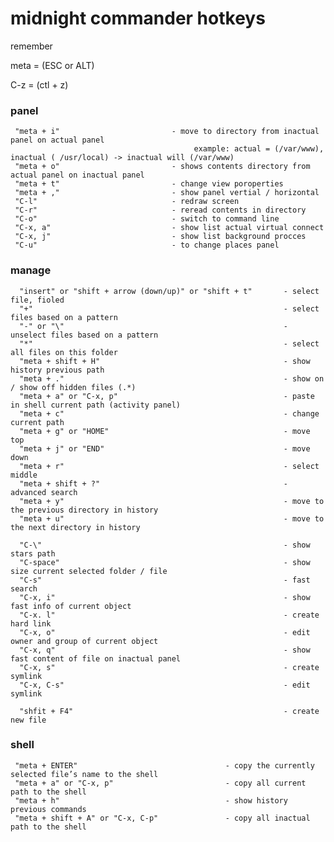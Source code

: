 midnight commander hotkeys
==========

remember 

meta = (ESC or ALT)

C-z = (ctl + z)     

### panel


     "meta + i"                         - move to directory from inactual panel on actual panel 
                                             example: actual = (/var/www), inactual ( /usr/local) -> inactual will (/var/www)
     "meta + o"                         - shows contents directory from actual panel on inactual panel
     "meta + t"                         - change view poroperties
     "meta + ,"                         - show panel vertial / horizontal
     "C-l"                              - redraw screen
     "C-r"                              - reread contents in directory
     "C-o"                              - switch to command line
     "C-x, a"                           - show list actual virtual connect
     "C-x, j"                           - show list background procces
     "C-u"                              - to change places panel
     
     
 ### manage
 
      "insert" or "shift + arrow (down/up)" or "shift + t"       - select file, fioled
      "+"                                                        - select files based on a pattern
      "-" or "\"                                                 - unselect files based on a pattern
      "*"                                                        - select all files on this folder
      "meta + shift + H"                                         - show history previous path
      "meta + ."                                                 - show on / show off hidden files (.*)
      "meta + a" or "C-x, p"                                     - paste in shell current path (activity panel)
      "meta + c"                                                 - change current path
      "meta + g" or "HOME"                                       - move top
      "meta + j" or "END"                                        - move down
      "meta + r"                                                 - select middle
      "meta + shift + ?"                                         - advanced search 
      "meta + y"                                                 - move to the previous directory in history
      "meta + u"                                                 - move to the next directory in history
      
      "C-\"                                                      - show stars path
      "C-space"                                                  - show size current selected folder / file
      "C-s"                                                      - fast search
      "C-x, i"                                                   - show fast info of current object
      "C-x. l"                                                   - create hard link
      "C-x, o"                                                   - edit owner and group of current object
      "C-x, q"                                                   - show fast content of file on inactual panel
      "C-x, s"                                                   - create symlink
      "C-x, C-s"                                                 - edit symlink
      
      "shfit + F4"                                               - create new file
      
### shell

     "meta + ENTER"                                 - copy the currently selected file’s name to the shell
     "meta + a" or "C-x, p"                         - copy all current path to the shell
     "meta + h"                                     - show history previous commands
     "meta + shift + A" or "C-x, C-p"               - copy all inactual path to the shell
     
     
      
